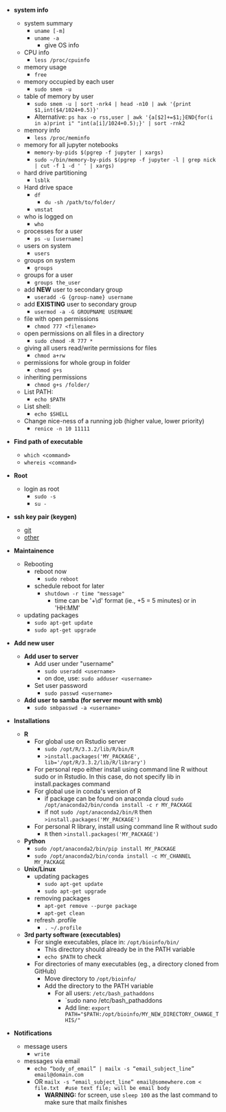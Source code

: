 * **system info**
  * system summary
    * `uname [-m]`
    * `uname -a`
      * give OS info
  * CPU info
    * `less /proc/cpuinfo`
  * memory usage
    * `free`
  * memory occupied by each user
    * `sudo smem -u`
  * table of memory by user
    * `sudo smem -u | sort -nrk4 | head -n10 | awk '{print $1,int($4/1024+0.5)}'`
    * Alternative: `ps hax -o rss,user | awk '{a[$2]+=$1;}END{for(i in a)print i" "int(a[i]/1024+0.5);}' | sort -rnk2`
  * memory info
    * `less /proc/meminfo`
  * memory for all jupyter notebooks  
    * `memory-by-pids $(pgrep -f jupyter | xargs)`    
    * `sudo ~/bin/memory-by-pids $(pgrep -f jupyter -l | grep nick | cut -f 1 -d ' ' | xargs)`  
  * hard drive partitioning
    * `lsblk`
  * Hard drive space
    * `df`
      * `du -sh /path/to/folder/`
    * `vmstat`
  * who is logged on
    * `who`
  * processes for a user
    * `ps -u [username]`
  * users on system
    * `users`
  * groups on system
    * `groups`
  * groups for a user
    * `groups the_user`
  * add **NEW** user to secondary group
    * `useradd -G {group-name} username`
  * add **EXISTING** user to secondary group
    * `usermod -a -G GROUPNAME USERNAME`
  * file with open permissions
    * `chmod 777 <filename>`
  * open permissions on all files in a directory
    * `sudo chmod -R 777 *`
  * giving all users read/write permissions for files  
    * `chmod a+rw`
  * permissions for whole group in folder
    * `chmod g+s`
  * inheriting permissions
    * `chmod g+s /folder/`
  * List PATH:
    * `echo $PATH`
  * List shell:
    * `echo $SHELL`
  * Change nice-ness of a running job (higher value, lower priority)
    * `renice -n 10 11111`

* **Find path of executable**
  * `which <command>`
  * `whereis <command>`

* **Root**
  * login as root
    * `sudo -s`
    * `su -`

* **ssh key pair (keygen)**
  * [git](http://inchoo.net/tools-frameworks/how-to-generate-ssh-keys-for-git-authorization/)
  * [other](https://help.github.com/articles/generating-ssh-keys)

* **Maintainence**
  * Rebooting
    * reboot now
      * `sudo reboot`		
    * schedule reboot for later
      * `shutdown -r time "message"`		
        * time can be '+\d' format (ie., +5 = 5 minutes) or in 'HH:MM' 
  * updating packages
    * `sudo apt-get update`
    * `sudo apt-get upgrade`

* **Add new user**
  * **Add user to server**
    * Add user under "username"
      * `sudo useradd <username>`
      * on doe, use: `sudo adduser <username>`
    * Set user password
      * `sudo passwd <username>`
  * **Add user to samba (for server mount with smb)**
    * `sudo smbpasswd -a <username>`
    
* **Installations**
  * **R**
    * For global use on Rstudio server
      * `sudo /opt/R/3.3.2/lib/R/bin/R`
      * `>install.packages('MY_PACKAGE', lib='/opt/R/3.3.2/lib/R/library')`
    * For personal repo either install using command line R without sudo or in Rstudio. In this case, do not specify lib in install.packages command
    * For global use in conda's version of R
      * if package can be found on anaconda cloud `sudo /opt/anaconda2/bin/conda install -c r MY_PACKAGE`
      * if not `sudo /opt/anaconda2/bin/R` then `>install.packages('MY_PACKAGE')`
    * For personal R library, install using command line R without sudo
      * `R` then `>install.packages('MY_PACKAGE')`
  * **Python**
    * `sudo /opt/anaconda2/bin/pip install MY_PACKAGE`
    * `sudo /opt/anaconda2/bin/conda install -c MY_CHANNEL MY_PACKAGE`
  * **Unix/Linux**
    * updating packages
      * `sudo apt-get update`
      * `sudo apt-get upgrade`
    * removing packages
      * `apt-get remove --purge package`
      * `apt-get clean`
    * refresh .profile
      * `. ~/.profile`
  * **3rd party software (executables)**
    * For single executables, place in: `/opt/bioinfo/bin/`
      * This directory should already be in the PATH variable
      * `echo $PATH` to check 
    * For directories of many executables (eg., a directory cloned from GitHub)
      * Move directory to `/opt/bioinfo/`
      * Add the directory to the PATH variable
        * For all users: `/etc/bash_pathaddons`
          * `sudo nano /etc/bash_pathaddons
          * Add line: `export PATH="$PATH:/opt/bioinfo/MY_NEW_DIRECTORY_CHANGE_THIS/"`

* **Notifications**
  * message users
    * `write`  
  * messages via email
    * `echo “body_of_email” | mailx -s “email_subject_line” email@domain.com`
    * OR `mailx -s “email_subject_line” email@somewhere.com < file.txt  #use text file; will be email body`
      * **WARNING:** for screen, use `sleep 100` as the last command to make sure that mailx finishes  
